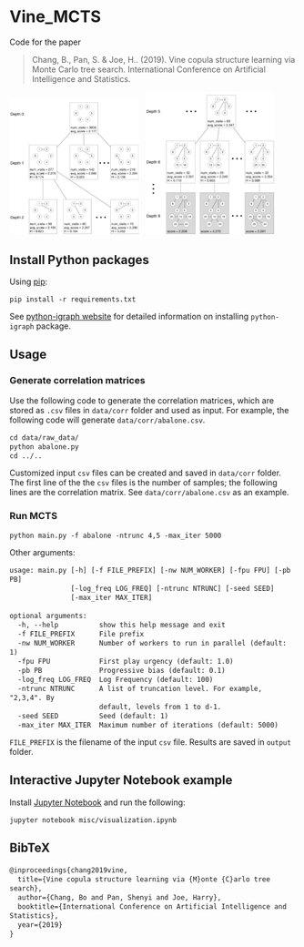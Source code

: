 # Vine_MCTS

Code for the paper
> Chang, B., Pan, S. & Joe, H.. (2019). Vine copula structure learning via Monte Carlo tree search. International Conference on Artificial Intelligence and Statistics.

<p float="left">
  <img src="./assets/mcts_illustrative_1.png" width="45%" />
  &nbsp;
  <img src="./assets/mcts_illustrative_2.png" width="45%" /> 
</p>

## Install Python packages

Using [pip](https://pip.pypa.io/en/stable/installing/):
```
pip install -r requirements.txt
```

See [python-igraph website](https://igraph.org/python/) for detailed information on installing `python-igraph` package.

## Usage

### Generate correlation matrices

Use the following code to generate the correlation matrices, which are stored as `.csv` files in `data/corr` folder and used as input. For example, the following code will generate `data/corr/abalone.csv`.

```
cd data/raw_data/
python abalone.py
cd ../..
```

Customized input `csv` files can be created and saved in `data/corr` folder. The first line of the the `csv` files is the number of samples; the following lines are the correlation matrix. See `data/corr/abalone.csv` as an example.

### Run MCTS

```
python main.py -f abalone -ntrunc 4,5 -max_iter 5000
```

Other arguments:
```
usage: main.py [-h] [-f FILE_PREFIX] [-nw NUM_WORKER] [-fpu FPU] [-pb PB]
               [-log_freq LOG_FREQ] [-ntrunc NTRUNC] [-seed SEED]
               [-max_iter MAX_ITER]

optional arguments:
  -h, --help          show this help message and exit
  -f FILE_PREFIX      File prefix
  -nw NUM_WORKER      Number of workers to run in parallel (default: 1)
  -fpu FPU            First play urgency (default: 1.0)
  -pb PB              Progressive bias (default: 0.1)
  -log_freq LOG_FREQ  Log Frequency (default: 100)
  -ntrunc NTRUNC      A list of truncation level. For example, "2,3,4". By
                      default, levels from 1 to d-1.
  -seed SEED          Seed (default: 1)
  -max_iter MAX_ITER  Maximum number of iterations (default: 5000)
```

`FILE_PREFIX` is the filename of the input `csv` file. Results are saved in `output` folder.


## Interactive Jupyter Notebook example

Install [Jupyter Notebook](https://jupyter.org/install) and run the following:
```
jupyter notebook misc/visualization.ipynb
```

## BibTeX

```
@inproceedings{chang2019vine, 
  title={Vine copula structure learning via {M}onte {C}arlo tree search}, 
  author={Chang, Bo and Pan, Shenyi and Joe, Harry}, 
  booktitle={International Conference on Artificial Intelligence and Statistics}, 
  year={2019} 
}
```